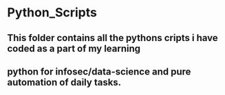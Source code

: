 # Python_Scripts

## This folder contains all the pythons cripts i have coded as a part of my learning
## python for infosec/data-science and pure automation of daily tasks.

